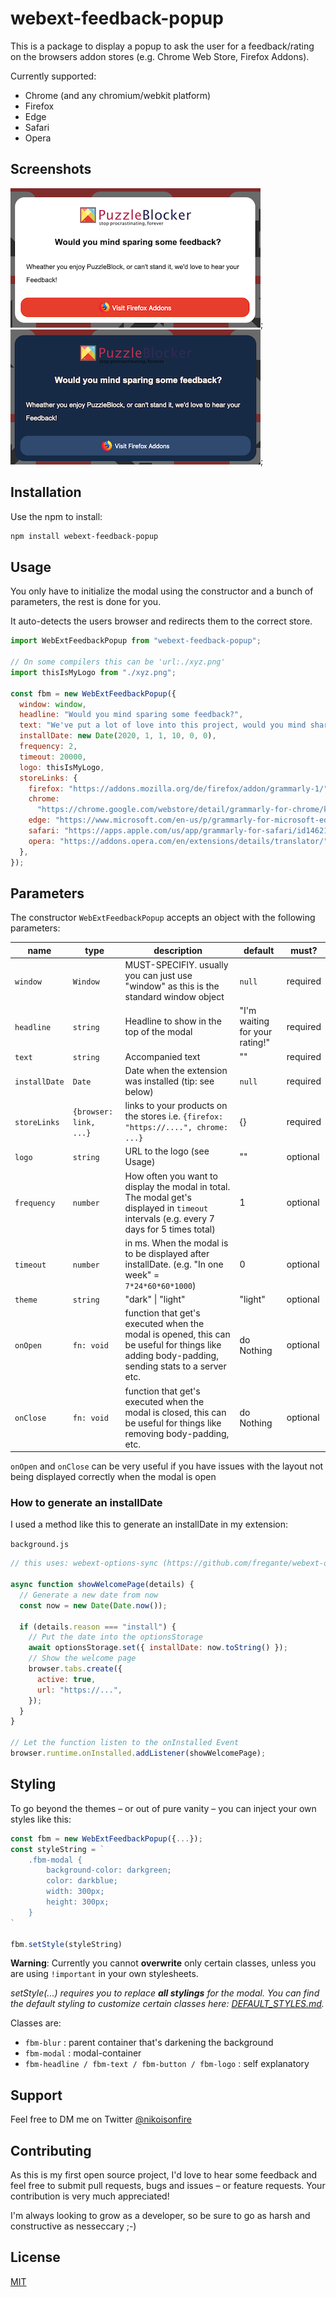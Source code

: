 # webext-feedback-popup

This is a package to display a popup to ask the user for a feedback/rating on the browsers addon stores (e.g. Chrome Web Store, Firefox Addons).

Currently supported:

- Chrome (and any chromium/webkit platform)
- Firefox
- Edge
- Safari
- Opera

## Screenshots

![light theme](./light.png);
![dark theme](./dark.png);

## Installation

Use the npm to install:

```bash
npm install webext-feedback-popup
```

## Usage

You only have to initialize the modal using the constructor and a bunch of parameters, the rest is done for you.

It auto-detects the users browser and redirects them to the correct store.

```javascript
import WebExtFeedbackPopup from "webext-feedback-popup";

// On some compilers this can be 'url:./xyz.png'
import thisIsMyLogo from "./xyz.png";

const fbm = new WebExtFeedbackPopup({
  window: window,
  headline: "Would you mind sparing some feedback?",
  text: "We've put a lot of love into this project, would you mind sharing your thoughts and maybe a feedback on it?",
  installDate: new Date(2020, 1, 1, 10, 0, 0),
  frequency: 2,
  timeout: 20000,
  logo: thisIsMyLogo,
  storeLinks: {
    firefox: "https://addons.mozilla.org/de/firefox/addon/grammarly-1/",
    chrome:
      "https://chrome.google.com/webstore/detail/grammarly-for-chrome/kbfnbcaeplbcioakkpcpgfkobkghlhen",
    edge: "https://www.microsoft.com/en-us/p/grammarly-for-microsoft-edge/9p59wxtbhzzm?activetab=pivot:overviewtab",
    safari: "https://apps.apple.com/us/app/grammarly-for-safari/id1462114288",
    opera: "https://addons.opera.com/en/extensions/details/translator/",
  },
});
```

## Parameters

The constructor `WebExtFeedbackPopup` accepts an object with the following parameters:

| name          | type                   | description                                                                                                                                   | default                        | must?    |
| ------------- | ---------------------- | --------------------------------------------------------------------------------------------------------------------------------------------- | ------------------------------ | -------- |
| `window`      | `Window`               | MUST-SPECIFIY. usually you can just use "window" as this is the standard window object                                                        | `null`                         | required |
| `headline`    | `string`               | Headline to show in the top of the modal                                                                                                      | "I'm waiting for your rating!" | required |
| `text`        | `string`               | Accompanied text                                                                                                                              | ""                             | required |
| `installDate` | `Date`                 | Date when the extension was installed (tip: see below)                                                                                        | `null`                         | required |
| `storeLinks`  | `{browser: link, ...}` | links to your products on the stores i.e. `{firefox: "https://....", chrome: ...}`                                                            | {}                             | required |
| `logo`        | `string`               | URL to the logo (see Usage)                                                                                                                   | ""                             | optional |
| `frequency`   | `number`               | How often you want to display the modal in total. The modal get's displayed in `timeout` intervals (e.g. every 7 days for 5 times total)      | 1                              | optional |
| `timeout`     | `number`               | in ms. When the modal is to be displayed after installDate. (e.g. "In one week" = `7*24*60*60*1000`)                                          | 0                              | optional |
| `theme`       | `string`               | "dark" \| "light"                                                                                                                             | "light"                        | optional |
| `onOpen`      | `fn: void`             | function that get's executed when the modal is opened, this can be useful for things like adding body-padding, sending stats to a server etc. | do Nothing                     | optional |
| `onClose`     | `fn: void`             | function that get's executed when the modal is closed, this can be useful for things like removing body-padding, etc.                         | do Nothing                     | optional |

`onOpen` and `onClose` can be very useful if you have issues with the layout not being displayed correctly when the modal is open

### How to generate an installDate

I used a method like this to generate an installDate in my extension:

`background.js`

```javascript
// this uses: webext-options-sync (https://github.com/fregante/webext-options-sync)

async function showWelcomePage(details) {
  // Generate a new date from now
  const now = new Date(Date.now());

  if (details.reason === "install") {
    // Put the date into the optionsStorage
    await optionsStorage.set({ installDate: now.toString() });
    // Show the welcome page
    browser.tabs.create({
      active: true,
      url: "https://...",
    });
  }
}

// Let the function listen to the onInstalled Event
browser.runtime.onInstalled.addListener(showWelcomePage);
```

## Styling

To go beyond the themes – or out of pure vanity – you can inject your own styles like this:

```javascript
const fbm = new WebExtFeedbackPopup({...});
const styleString = `
    .fbm-modal {
        background-color: darkgreen;
        color: darkblue;
        width: 300px;
        height: 300px;
    }
`

fbm.setStyle(styleString)
```

**Warning**: Currently you cannot **overwrite** only certain classes, unless you are using `!important` in your own stylesheets.

_setStyle(...) requires you to replace **all stylings** for the modal. You can find the default styling to customize certain classes here: [DEFAULT_STYLES.md](/DEFAULT_STYLES.md)._

Classes are:

- `fbm-blur` : parent container that's darkening the background
- `fbm-modal` : modal-container
- `fbm-headline / fbm-text / fbm-button / fbm-logo` : self explanatory

## Support

Feel free to DM me on Twitter [@nikoisonfire](https://twitter.com/nikoisonfire)

## Contributing

As this is my first open source project, I'd love to hear some feedback and feel free to submit pull requests, bugs and issues – or feature requests. Your contribution is very much appreciated!

I'm always looking to grow as a developer, so be sure to go as harsh and constructive as nesseccary ;-)

## License

[MIT](https://choosealicense.com/licenses/mit/)
